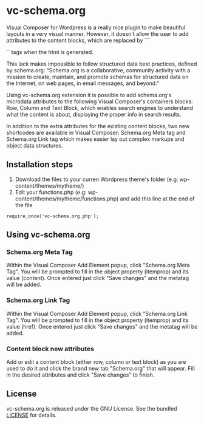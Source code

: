 # vc-schema.org

Visual Composer for Wordpress is a really nice plugin to make beautiful layouts in a very visual manner. However, it doesn't allow the user to add attributes to the content blocks, which are replaced by ```<div>`` tags when the html is generated. 

This lack makes impossible to follow structured data best practices, defined by schema.org:
"Schema.org is a collaborative, community activity with a mission to create, maintain, and promote schemas for structured data on the Internet, on web pages, in email messages, and beyond."

Using vc-schema.org extension it is possible to add schema.org's microdata attributes to the following Visual Composer's containers blocks: Row, Column and Text Block, which enables search engines to understand what the content is about, displaying the proper info in search results.

In addition to the extra attributes for the existing content blocks, two new shortcodes are available in Visual Composer: Schema.org Meta tag and Schema.org Link tag which makes easier lay out complex markups and object data structures.


## Installation steps

1. Download the files to your curren Wordpress theme's folder (e.g: wp-content/themes/mytheme/)
2. Edit your functions.php (e.g: wp-content/themes/mytheme/functions.php) and add this line at the end of the file
```
require_once('vc-schema.org.php');
```

## Using vc-schema.org

### Schema.org Meta Tag

Within the Visual Composer Add Element popup, click "Schema.org Meta Tag". You will be prompted to fill in the object property (itemprop) and its value (content). Once entered just click "Save changes" and the metatag will be added.


### Schema.org Link Tag

Within the Visual Composer Add Element popup, click "Schema.org Link Tag". You will be prompted to fill in the object property (itemprop) and its value (href). Once entered just click "Save changes" and the metatag will be added.


### Content block new attributes

Add or edit a content block (either row, column or text block) as you are used to do it and click the brand new tab "Schema.org" that will appear. Fill in the desired attributes and click "Save changes" to finish.


## License
vc-schema.org is released under the GNU License. See the bundled [LICENSE](LICENSE)
for details.
